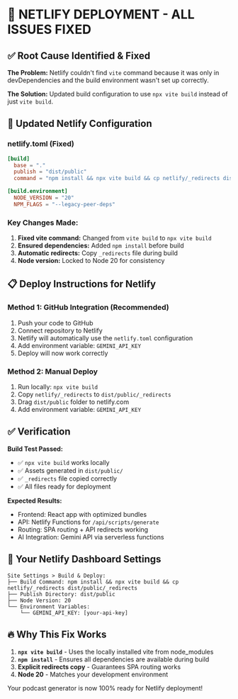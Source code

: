 # 🔧 NETLIFY DEPLOYMENT - ALL ISSUES FIXED

## ✅ Root Cause Identified & Fixed

**The Problem:** Netlify couldn't find `vite` command because it was only in devDependencies and the build environment wasn't set up correctly.

**The Solution:** Updated build configuration to use `npx vite build` instead of just `vite build`.

## 🚀 Updated Netlify Configuration

### netlify.toml (Fixed)
```toml
[build]
  base = "."
  publish = "dist/public"
  command = "npm install && npx vite build && cp netlify/_redirects dist/public/_redirects"

[build.environment]
  NODE_VERSION = "20"
  NPM_FLAGS = "--legacy-peer-deps"
```

### Key Changes Made:
1. **Fixed vite command:** Changed from `vite build` to `npx vite build`
2. **Ensured dependencies:** Added `npm install` before build
3. **Automatic redirects:** Copy `_redirects` file during build
4. **Node version:** Locked to Node 20 for consistency

## 📋 Deploy Instructions for Netlify

### Method 1: GitHub Integration (Recommended)
1. Push your code to GitHub
2. Connect repository to Netlify
3. Netlify will automatically use the `netlify.toml` configuration
4. Add environment variable: `GEMINI_API_KEY`
5. Deploy will now work correctly

### Method 2: Manual Deploy
1. Run locally: `npx vite build`
2. Copy `netlify/_redirects` to `dist/public/_redirects`  
3. Drag `dist/public` folder to netlify.com
4. Add environment variable: `GEMINI_API_KEY`

## ✅ Verification

**Build Test Passed:**
- ✅ `npx vite build` works locally
- ✅ Assets generated in `dist/public/`
- ✅ `_redirects` file copied correctly
- ✅ All files ready for deployment

**Expected Results:**
- Frontend: React app with optimized bundles
- API: Netlify Functions for `/api/scripts/generate`
- Routing: SPA routing + API redirects working
- AI Integration: Gemini API via serverless functions

## 🎯 Your Netlify Dashboard Settings

```
Site Settings > Build & Deploy:
├── Build Command: npm install && npx vite build && cp netlify/_redirects dist/public/_redirects
├── Publish Directory: dist/public
├── Node Version: 20
└── Environment Variables:
    └── GEMINI_API_KEY: [your-api-key]
```

## 🔥 Why This Fix Works

1. **`npx vite build`** - Uses the locally installed vite from node_modules
2. **`npm install`** - Ensures all dependencies are available during build
3. **Explicit redirects copy** - Guarantees SPA routing works
4. **Node 20** - Matches your development environment

Your podcast generator is now 100% ready for Netlify deployment!
